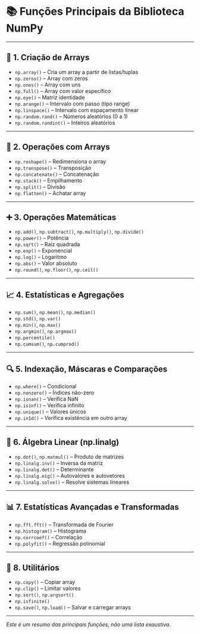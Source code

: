 
# 📚 Funções Principais da Biblioteca NumPy

---

## 🧮 1. Criação de Arrays

- `np.array()` – Cria um array a partir de listas/tuplas
- `np.zeros()` – Array com zeros
- `np.ones()` – Array com uns
- `np.full()` – Array com valor específico
- `np.eye()` – Matriz identidade
- `np.arange()` – Intervalo com passo (tipo range)
- `np.linspace()` – Intervalo com espaçamento linear
- `np.random.rand()` – Números aleatórios (0 a 1)
- `np.random.randint()` – Inteiros aleatórios

---

## 🔁 2. Operações com Arrays

- `np.reshape()` – Redimensiona o array
- `np.transpose()` – Transposição
- `np.concatenate()` – Concatenação
- `np.stack()` – Empilhamento
- `np.split()` – Divisão
- `np.flatten()` – Achatar array

---

## ➕ 3. Operações Matemáticas

- `np.add()`, `np.subtract()`, `np.multiply()`, `np.divide()`
- `np.power()` – Potência
- `np.sqrt()` – Raiz quadrada
- `np.exp()` – Exponencial
- `np.log()` – Logaritmo
- `np.abs()` – Valor absoluto
- `np.round()`, `np.floor()`, `np.ceil()`

---

## 📈 4. Estatísticas e Agregações

- `np.sum()`, `np.mean()`, `np.median()`
- `np.std()`, `np.var()`
- `np.min()`, `np.max()`
- `np.argmin()`, `np.argmax()`
- `np.percentile()`
- `np.cumsum()`, `np.cumprod()`

---

## 🔍 5. Indexação, Máscaras e Comparações

- `np.where()` – Condicional
- `np.nonzero()` – Índices não-zero
- `np.isnan()` – Verifica NaN
- `np.isinf()` – Verifica infinito
- `np.unique()` – Valores únicos
- `np.in1d()` – Verifica existência em outro array

---

## 🔢 6. Álgebra Linear (np.linalg)

- `np.dot()`, `np.matmul()` – Produto de matrizes
- `np.linalg.inv()` – Inversa da matriz
- `np.linalg.det()` – Determinante
- `np.linalg.eig()` – Autovalores e autovetores
- `np.linalg.solve()` – Resolve sistemas lineares

---

## 📊 7. Estatísticas Avançadas e Transformadas

- `np.fft.fft()` – Transformada de Fourier
- `np.histogram()` – Histograma
- `np.corrcoef()` – Correlação
- `np.polyfit()` – Regressão polinomial

---

## 🔄 8. Utilitários

- `np.copy()` – Copiar array
- `np.clip()` – Limitar valores
- `np.sort()`, `np.argsort()`
- `np.isfinite()`
- `np.save()`, `np.load()` – Salvar e carregar arrays

---

*Este é um resumo das principais funções, não uma lista exaustiva.*
